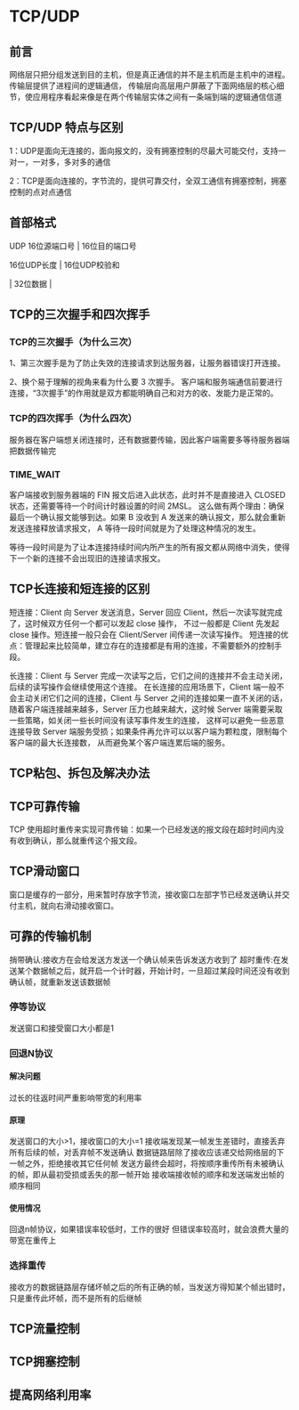 
# TCP/UDP

## 前言
网络层只把分组发送到目的主机，但是真正通信的并不是主机而是主机中的进程。传输层提供了进程间的逻辑通信，
传输层向高层用户屏蔽了下面网络层的核心细节，使应用程序看起来像是在两个传输层实体之间有一条端到端的逻辑通信信道
## TCP/UDP 特点与区别

1：UDP是面向无连接的，面向报文的，没有拥塞控制的尽最大可能交付，支持一对一，一对多，多对多的通信

2：TCP是面向连接的，字节流的，提供可靠交付，全双工通信有拥塞控制，拥塞控制的点对点通信

## 首部格式
UDP
 16位源端口号  | 16位目的端口号 

 16位UDP长度   |  16位UDP校验和 
  
   |             32位数据              |
## TCP的三次握手和四次挥手

### TCP的三次握手（为什么三次）
1、第三次握手是为了防止失效的连接请求到达服务器，让服务器错误打开连接。

2、换个易于理解的视角来看为什么要 3 次握手。
客户端和服务端通信前要进行连接，“3次握手”的作用就是双方都能明确自己和对方的收、发能力是正常的。
### TCP的四次挥手（为什么四次）
服务器在客户端想关闭连接时，还有数据要传输，因此客户端需要多等待服务器端把数据传输完

### TIME_WAIT
客户端接收到服务器端的 FIN 报文后进入此状态，此时并不是直接进入 CLOSED 状态，还需要等待一个时间计时器设置的时间 2MSL。
这么做有两个理由：确保最后一个确认报文能够到达。如果 B 没收到 A 发送来的确认报文，那么就会重新发送连接释放请求报文，
A 等待一段时间就是为了处理这种情况的发生。

等待一段时间是为了让本连接持续时间内所产生的所有报文都从网络中消失，使得下一个新的连接不会出现旧的连接请求报文。


## TCP长连接和短连接的区别
短连接：Client 向 Server 发送消息，Server 回应 Client，然后一次读写就完成了，这时候双方任何一个都可以发起 close 操作，
不过一般都是 Client 先发起 close 操作。短连接一般只会在 Client/Server 间传递一次读写操作。
短连接的优点：管理起来比较简单，建立存在的连接都是有用的连接，不需要额外的控制手段。

长连接：Client 与 Server 完成一次读写之后，它们之间的连接并不会主动关闭，后续的读写操作会继续使用这个连接。
在长连接的应用场景下，Client 端一般不会主动关闭它们之间的连接，Client 与 Server 之间的连接如果一直不关闭的话，
随着客户端连接越来越多，Server 压力也越来越大，这时候 Server 端需要采取一些策略，如关闭一些长时间没有读写事件发生的连接，
这样可以避免一些恶意连接导致 Server 端服务受损；如果条件再允许可以以客户端为颗粒度，限制每个客户端的最大长连接数，
从而避免某个客户端连累后端的服务。


## TCP粘包、拆包及解决办法

## TCP可靠传输
TCP 使用超时重传来实现可靠传输：如果一个已经发送的报文段在超时时间内没有收到确认，那么就重传这个报文段。
## TCP滑动窗口
窗口是缓存的一部分，用来暂时存放字节流，接收窗口左部字节已经发送确认并交付主机，就向右滑动接收窗口。

## 可靠的传输机制
捎带确认:接收方在会给发送方发送一个确认帧来告诉发送方收到了
超时重传:在发送某个数据帧之后，就开启一个计时器，开始计时，一旦超过某段时间还没有收到确认帧，就重新发送该数据帧

### 停等协议
发送窗口和接受窗口大小都是1
### 回退N协议

#### 解决问题
过长的往返时间严重影响带宽的利用率
#### 原理
发送窗口的大小>1，接收窗口的大小=1
接收端发现某一帧发生差错时，直接丢弃所有后续的帧，对丢弃帧不发送确认
数据链路层除了接收应该递交给网络层的下一帧之外，拒绝接收其它任何帧
发送方最终会超时，将按顺序重传所有未被确认的帧，即从最初受损或丢失的那一帧开始
接收端接收帧的顺序和发送端发出帧的顺序相同

#### 使用情况
回退n帧协议，如果错误率较低时，工作的很好
但错误率较高时，就会浪费大量的带宽在重传上

### 选择重传
接收方的数据链路层存储坏帧之后的所有正确的帧，当发送方得知某个帧出错时，只是重传此坏帧，而不是所有的后继帧
## TCP流量控制

## TCP拥塞控制

## 提高网络利用率
